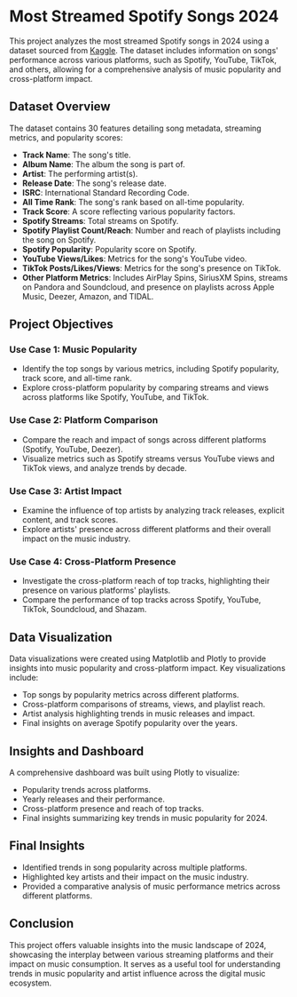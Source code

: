 # Most Streamed Spotify Songs 2024

This project analyzes the most streamed Spotify songs in 2024 using a dataset sourced from [Kaggle](https://www.kaggle.com/datasets/nelgiriyewithana/most-streamed-spotify-songs-2024). The dataset includes information on songs' performance across various platforms, such as Spotify, YouTube, TikTok, and others, allowing for a comprehensive analysis of music popularity and cross-platform impact.

## Dataset Overview

The dataset contains 30 features detailing song metadata, streaming metrics, and popularity scores:

- **Track Name**: The song's title.
- **Album Name**: The album the song is part of.
- **Artist**: The performing artist(s).
- **Release Date**: The song's release date.
- **ISRC**: International Standard Recording Code.
- **All Time Rank**: The song's rank based on all-time popularity.
- **Track Score**: A score reflecting various popularity factors.
- **Spotify Streams**: Total streams on Spotify.
- **Spotify Playlist Count/Reach**: Number and reach of playlists including the song on Spotify.
- **Spotify Popularity**: Popularity score on Spotify.
- **YouTube Views/Likes**: Metrics for the song's YouTube video.
- **TikTok Posts/Likes/Views**: Metrics for the song's presence on TikTok.
- **Other Platform Metrics**: Includes AirPlay Spins, SiriusXM Spins, streams on Pandora and Soundcloud, and presence on playlists across Apple Music, Deezer, Amazon, and TIDAL.

## Project Objectives

### Use Case 1: Music Popularity
- Identify the top songs by various metrics, including Spotify popularity, track score, and all-time rank.
- Explore cross-platform popularity by comparing streams and views across platforms like Spotify, YouTube, and TikTok.

### Use Case 2: Platform Comparison
- Compare the reach and impact of songs across different platforms (Spotify, YouTube, Deezer).
- Visualize metrics such as Spotify streams versus YouTube views and TikTok views, and analyze trends by decade.

### Use Case 3: Artist Impact
- Examine the influence of top artists by analyzing track releases, explicit content, and track scores.
- Explore artists' presence across different platforms and their overall impact on the music industry.

### Use Case 4: Cross-Platform Presence
- Investigate the cross-platform reach of top tracks, highlighting their presence on various platforms' playlists.
- Compare the performance of top tracks across Spotify, YouTube, TikTok, Soundcloud, and Shazam.

## Data Visualization

Data visualizations were created using Matplotlib and Plotly to provide insights into music popularity and cross-platform impact. Key visualizations include:

- Top songs by popularity metrics across different platforms.
- Cross-platform comparisons of streams, views, and playlist reach.
- Artist analysis highlighting trends in music releases and impact.
- Final insights on average Spotify popularity over the years.

## Insights and Dashboard

A comprehensive dashboard was built using Plotly to visualize:

- Popularity trends across platforms.
- Yearly releases and their performance.
- Cross-platform presence and reach of top tracks.
- Final insights summarizing key trends in music popularity for 2024.

## Final Insights

- Identified trends in song popularity across multiple platforms.
- Highlighted key artists and their impact on the music industry.
- Provided a comparative analysis of music performance metrics across different platforms.

## Conclusion

This project offers valuable insights into the music landscape of 2024, showcasing the interplay between various streaming platforms and their impact on music consumption. It serves as a useful tool for understanding trends in music popularity and artist influence across the digital music ecosystem.
